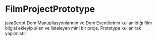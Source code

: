 # FilmProjectPrototype
 javaScript Dom Manupilasyonlarının ve Dom Eventlerinin kullanıldığı film bilgisi ekleyip silen ve listeleyen   mini bir proje.  Prototype kullanırak yapılmıştır
